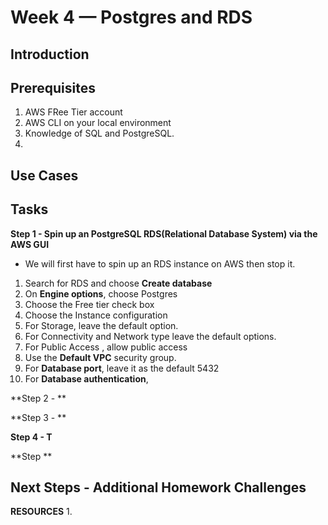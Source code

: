 # Week 4 — Postgres and RDS

## Introduction

## Prerequisites
1. AWS FRee Tier account
2. AWS CLI on your local environment
3. Knowledge of SQL and PostgreSQL.
4. 

## Use Cases

## Tasks

**Step 1 - Spin up an PostgreSQL RDS(Relational Database System) via the AWS GUI**
- We will first have to spin up an RDS instance on AWS then stop it.
1. Search for RDS and choose **Create database**
2. On **Engine options**, choose Postgres
3. Choose the Free tier check box
4. Choose the Instance configuration
5. For Storage, leave the default option.
6. For Connectivity and Network type leave the default options.
7. For Public Access , allow public access
8. Use the **Default VPC** security group.
9. For **Database port**, leave it as the default 5432
10. For **Database authentication**, 

**Step 2 - **



**Step 3 -  **




**Step 4 - T**


**Step **


## Next Steps - Additional Homework Challenges



**RESOURCES**
1. 
